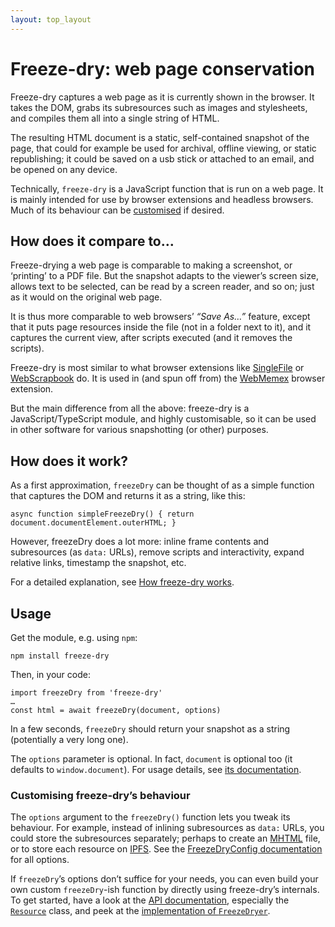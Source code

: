 ```yaml
---
layout: top_layout
---
```


# Freeze-dry: web page conservation

Freeze-dry captures a web page as it is currently shown in the browser. It takes the DOM, grabs its
subresources such as images and stylesheets, and compiles them all into a single string of HTML.

The resulting HTML document is a static, self-contained snapshot of the page, that could for example
be used for archival, offline viewing, or static republishing; it could be saved on a usb stick or
attached to an email, and be opened on any device.

Technically, `freeze-dry` is a JavaScript function that is run on a web page. It is mainly intended
for use by browser extensions and headless browsers. Much of its behaviour can be
[customised](#customising-freeze-drys-behaviour) if desired.


## How does it compare to…

Freeze-drying a web page is comparable to making a screenshot, or ‘printing’ to a PDF file. But the
snapshot adapts to the viewer’s screen size, allows text to be selected, can be read by a screen
reader, and so on; just as it would on the original web page.

It is thus more comparable to web browsers’ *“Save As…”* feature, except that it puts page resources
inside the file (not in a folder next to it), and it captures the current view, after scripts
executed (and it removes the scripts).

Freeze-dry is most similar to what browser extensions like [SingleFile][] or [WebScrapbook][] do. It
is used in (and spun off from) the [WebMemex][] browser extension.

But the main difference from all the above: freeze-dry is a JavaScript/TypeScript module, and highly
customisable, so it can be used in other software for various snapshotting (or other) purposes.

[SingleFile]: https://github.com/gildas-lormeau/SingleFile
[WebScrapbook]: https://addons.mozilla.org/en-US/firefox/addon/webscrapbook/
[WebMemex]: https://webmemex.org/
[Capstone]: https://www.inkandswitch.com/capstone/#appendix-c-web-page-archiving


## How does it work?

As a first approximation, `freezeDry` can be thought of as a simple function that captures the DOM
and returns it as a string, like this:

    async function simpleFreezeDry() { return document.documentElement.outerHTML; }

However, freezeDry does a lot more: inline frame contents and subresources (as `data:` URLs), remove
scripts and interactivity, expand relative links, timestamp the snapshot, etc.

For a detailed explanation, see [How freeze-dry works][].

[How freeze-dry works]: ./how-it-works/


## Usage

Get the module, e.g. using `npm`:

    npm install freeze-dry

Then, in your code:

    import freezeDry from 'freeze-dry'
    …
    const html = await freezeDry(document, options)

In a few seconds, `freezeDry` should return your snapshot as a string (potentially a very long one).

The `options` parameter is optional. In fact, `document` is optional too (it defaults to
`window.document`). For usage details, see [its documentation](api/functions/freezeDry.html).


### Customising freeze-dry’s behaviour

The `options` argument to the `freezeDry()` function lets you tweak its behaviour. For example,
instead of inlining subresources as `data:` URLs, you could store the subresources separately;
perhaps to create an [MHTML][] file, or to store each resource on [IPFS][]. See the [FreezeDryConfig
documentation](api/interfaces/FreezeDryConfig.html) for all options.

If `freezeDry`’s options don’t suffice for your needs, you can even build your own custom
`freezeDry`-ish function by directly using freeze-dry’s internals. To get started, have a look at
the [API documentation](api/), especially the [`Resource`](api/classes/Resource.html) class, and peek
at the [implementation of `FreezeDryer`][].

[MHTML]: https://tools.ietf.org/html/rfc2557
[IPFS]: https://ipfs.io
[implementation of `FreezeDryer`]: https://github.com/WebMemex/freeze-dry/blob/main/src/freeze-dry.ts
